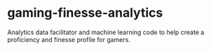 # gaming-finesse-analytics
Analytics data facilitator and machine learning code to help create a proficiency and finesse profile for gamers.
